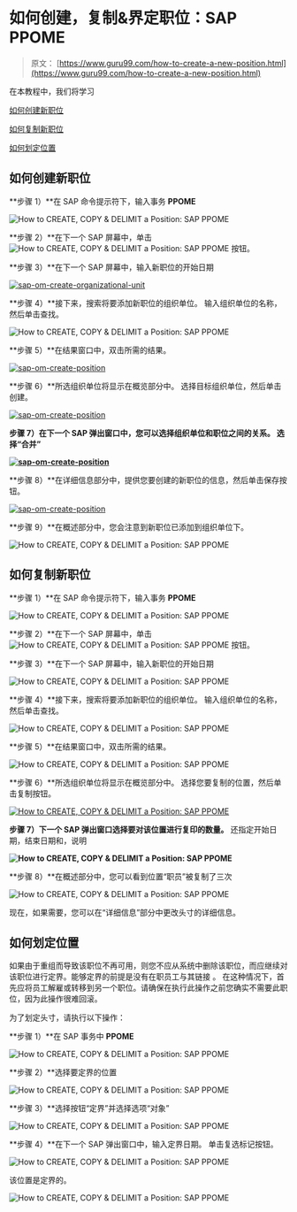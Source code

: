 # 如何创建，复制&界定职位：SAP PPOME

> 原文： [https://www.guru99.com/how-to-create-a-new-position.html](https://www.guru99.com/how-to-create-a-new-position.html)

在本教程中，我们将学习

[如何创建新职位](#2)

[如何复制新职位](#1)

[如何划定位置](#3)

## 如何创建新职位

**步骤 1）**在 SAP 命令提示符下，输入事务 **PPOME**

![How to CREATE, COPY & DELIMIT a Position: SAP PPOME](img/0d92585738995067fec3d2ae76456e49.png "sap-om-create-organizational-unit")

**步骤 2）**在下一个 SAP 屏幕中，单击 ![How to CREATE, COPY & DELIMIT a Position: SAP PPOME](img/c56ea0b25b6e4750d0b8265053a8867d.png "sap-om-create-organizational-unit") 按钮。

**步骤 3）**在下一个 SAP 屏幕中，输入新职位的开始日期

[![](img/29813b9ca184eb3e66d7a178b2a74615.png "sap-om-create-organizational-unit")](/images/sap/2010/10/sap-om-create-organizational-unit7.jpg) 

**步骤 4）**接下来，搜索将要添加新职位的组织单位。 输入组织单位的名称，然后单击查找。

![How to CREATE, COPY & DELIMIT a Position: SAP PPOME](img/c1977eeae4903b32162eda2b56722912.png "sap-om-create-position")

**步骤 5）**在结果窗口中，双击所需的结果。

[![](img/77b92b18eac3bdaf775254bea269220c.png "sap-om-create-position")](/images/sap/2010/10/sap-om-create-position1.jpg)

**步骤 6）**所选组织单位将显示在概览部分中。 选择目标组织单位，然后单击创建。

[![](img/6b2fd94a7c3ee84d64fff29358967981.png "sap-om-create-position")](/images/sap/2010/10/sap-om-create-position2.jpg)

**步骤 7）**在下一个 SAP 弹出窗口中，您可以选择组织单位和职位之间的关系。 选择**“合并”**

**[![](img/d48a6c74101c06c02bdee1229a9eeb95.png "sap-om-create-position")](/images/sap/2010/10/sap-om-create-position3.jpg)** 

**步骤 8）**在详细信息部分中，提供您要创建的新职位的信息，然后单击保存按钮。

[![](img/8eafe1dd9e02aa2fa51d3241c7107582.png "sap-om-create-position")](/images/sap/2010/10/sap-om-create-position4.jpg)

**步骤 9）**在概述部分中，您会注意到新职位已添加到组织单位下。

![How to CREATE, COPY & DELIMIT a Position: SAP PPOME](img/97dbc4b9f0a9ba38ba6f03d7ff53b436.png "sap-om-create-position")

## 如何复制新职位

**步骤 1）**在 SAP 命令提示符下，输入事务 **PPOME**

![How to CREATE, COPY & DELIMIT a Position: SAP PPOME](img/0d92585738995067fec3d2ae76456e49.png "sap-om-create-organizational-unit")

**步骤 2）**在下一个 SAP 屏幕中，单击 ![How to CREATE, COPY & DELIMIT a Position: SAP PPOME](img/c56ea0b25b6e4750d0b8265053a8867d.png "sap-om-create-organizational-unit") 按钮。

**步骤 3）**在下一个 SAP 屏幕中，输入新职位的开始日期

![How to CREATE, COPY & DELIMIT a Position: SAP PPOME](img/29813b9ca184eb3e66d7a178b2a74615.png "sap-om-create-organizational-unit")

**步骤 4）**接下来，搜索将要添加新职位的组织单位。 输入组织单位的名称，然后单击查找。

![How to CREATE, COPY & DELIMIT a Position: SAP PPOME](img/c1977eeae4903b32162eda2b56722912.png "sap-om-create-position")

**步骤 5）**在结果窗口中，双击所需的结果。

![How to CREATE, COPY & DELIMIT a Position: SAP PPOME](img/77b92b18eac3bdaf775254bea269220c.png "sap-om-create-position")

**步骤 6）**所选组织单位将显示在概览部分中。 选择您要复制的位置，然后单击复制按钮。

[![How to CREATE, COPY & DELIMIT a Position: SAP PPOME](img/d7220983d21507472ea79819a0004ad5.png "sap-om-create-position") ](/images/sap/2010/10/sap-om-create-position7.jpg) 

**步骤 7）**下一个 SAP 弹出窗口**选择要对该位置进行复印的数量。** 还指定开始日期，结束日期和，说明

**![How to CREATE, COPY & DELIMIT a Position: SAP PPOME](img/fe66efe90825af07561b60d1fc5385b7.png "sap-om-create-position")** 

**步骤 8）**在概述部分中，您可以看到位置“职员”被复制了三次

![How to CREATE, COPY & DELIMIT a Position: SAP PPOME](img/43b5fc8f30e88985f990e3ba7412fc0d.png "sap-om-create-position")

现在，如果需要，您可以在“详细信息”部分中更改头寸的详细信息。



## 如何划定位置

如果由于重组而导致该职位不再可用，则您不应从系统中删除该职位，而应继续对该职位进行定界。能够定界的前提是没有在职员工与其链接 。 在这种情况下，首先应将员工解雇或转移到另一个职位。请确保在执行此操作之前您确实不需要此职位，因为此操作很难回滚。

为了划定头寸，请执行以下操作：

**步骤 1）**在 SAP 事务中 **PPOME**

![How to CREATE, COPY & DELIMIT a Position: SAP PPOME](img/0d92585738995067fec3d2ae76456e49.png "sap om delimit a position") 

**步骤 2）**选择要定界的位置

![How to CREATE, COPY & DELIMIT a Position: SAP PPOME](img/18013b05e3956c4beee78411b08abc10.png "sap om delimit a position") 

**步骤 3）**选择按钮“定界”并选择选项“对象”

![How to CREATE, COPY & DELIMIT a Position: SAP PPOME](img/266674095dfcffa3b4c7f9f053fa0e3b.png "sap om delimit a position") 

**步骤 4）**在下一个 SAP 弹出窗口中，输入定界日期。 单击复选标记按钮。

![How to CREATE, COPY & DELIMIT a Position: SAP PPOME](img/7845b3dab8f3074280bbabdf6c1c8841.png "sap om delimit a position") 

该位置是定界的。

![How to CREATE, COPY & DELIMIT a Position: SAP PPOME](img/c6aff0d1ca9f49908c56164b6a48e97a.png "sap om delimit a position")